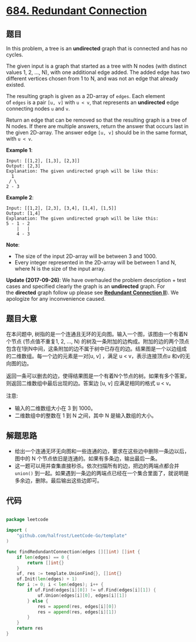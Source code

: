 # [684. Redundant Connection](https://leetcode.com/problems/redundant-connection/)


## 题目

In this problem, a tree is an **undirected** graph that is connected and has no cycles.

The given input is a graph that started as a tree with N nodes (with distinct values 1, 2, ..., N), with one additional edge added. The added edge has two different vertices chosen from 1 to N, and was not an edge that already existed.

The resulting graph is given as a 2D-array of `edges`. Each element of `edges` is a pair `[u, v]` with `u < v`, that represents an **undirected** edge connecting nodes `u` and `v`.

Return an edge that can be removed so that the resulting graph is a tree of N nodes. If there are multiple answers, return the answer that occurs last in the given 2D-array. The answer edge `[u, v]` should be in the same format, with `u < v`.

**Example 1**:

    Input: [[1,2], [1,3], [2,3]]
    Output: [2,3]
    Explanation: The given undirected graph will be like this:
      1
     / \
    2 - 3

**Example 2**:

    Input: [[1,2], [2,3], [3,4], [1,4], [1,5]]
    Output: [1,4]
    Explanation: The given undirected graph will be like this:
    5 - 1 - 2
        |   |
        4 - 3

**Note**:

- The size of the input 2D-array will be between 3 and 1000.
- Every integer represented in the 2D-array will be between 1 and N, where N is the size of the input array.

**Update (2017-09-26)**: We have overhauled the problem description + test cases and specified clearly the graph is an **undirected** graph. For the **directed** graph follow up please see **[Redundant Connection II](https://leetcode.com/problems/redundant-connection-ii/description/)**). We apologize for any inconvenience caused.


## 题目大意

在本问题中, 树指的是一个连通且无环的无向图。输入一个图，该图由一个有着N个节点 (节点值不重复1, 2, ..., N) 的树及一条附加的边构成。附加的边的两个顶点包含在1到N中间，这条附加的边不属于树中已存在的边。结果图是一个以边组成的二维数组。每一个边的元素是一对[u, v] ，满足 u < v，表示连接顶点u 和v的无向图的边。

返回一条可以删去的边，使得结果图是一个有着N个节点的树。如果有多个答案，则返回二维数组中最后出现的边。答案边 [u, v] 应满足相同的格式 u < v。

注意:

- 输入的二维数组大小在 3 到 1000。
- 二维数组中的整数在 1 到 N 之间，其中 N 是输入数组的大小。


## 解题思路

- 给出一个连通无环无向图和一些连通的边，要求在这些边中删除一条边以后，图中的 N 个节点依旧是连通的。如果有多条边，输出最后一条。
- 这一题可以用并查集直接秒杀。依次扫描所有的边，把边的两端点都合并 `union()` 到一起。如果遇到一条边的两端点已经在一个集合里面了，就说明是多余边，删除。最后输出这些边即可。


## 代码

```go

package leetcode

import (
	"github.com/halfrost/LeetCode-Go/template"
)

func findRedundantConnection(edges [][]int) []int {
	if len(edges) == 0 {
		return []int{}
	}
	uf, res := template.UnionFind{}, []int{}
	uf.Init(len(edges) + 1)
	for i := 0; i < len(edges); i++ {
		if uf.Find(edges[i][0]) != uf.Find(edges[i][1]) {
			uf.Union(edges[i][0], edges[i][1])
		} else {
			res = append(res, edges[i][0])
			res = append(res, edges[i][1])
		}
	}
	return res
}

```